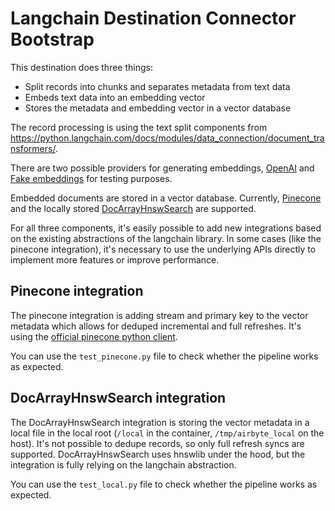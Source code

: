 # Langchain Destination Connector Bootstrap

This destination does three things:
* Split records into chunks and separates metadata from text data
* Embeds text data into an embedding vector
* Stores the metadata and embedding vector in a vector database

The record processing is using the text split components from https://python.langchain.com/docs/modules/data_connection/document_transformers/.

There are two possible providers for generating embeddings, [OpenAI](https://python.langchain.com/docs/modules/data_connection/text_embedding/integrations/openai) and [Fake embeddings](https://python.langchain.com/docs/modules/data_connection/text_embedding/integrations/fake) for testing purposes.

Embedded documents are stored in a vector database. Currently, [Pinecone](https://python.langchain.com/docs/modules/data_connection/vectorstores/integrations/pinecone) and the locally stored [DocArrayHnswSearch](https://python.langchain.com/docs/modules/data_connection/vectorstores/integrations/docarray_hnsw) are supported.

For all three components, it's easily possible to add new integrations based on the existing abstractions of the langchain library. In some cases (like the pinecone integration), it's necessary to use the underlying APIs directly to implement more features or improve performance.

## Pinecone integration

The pinecone integration is adding stream and primary key to the vector metadata which allows for deduped incremental and full refreshes. It's using the [official pinecone python client](https://github.com/pinecone-io/pinecone-python-client).

You can use the `test_pinecone.py` file to check whether the pipeline works as expected.

## DocArrayHnswSearch integration

The DocArrayHnswSearch integration is storing the vector metadata in a local file in the local root (`/local` in the container, `/tmp/airbyte_local` on the host). It's not possible to dedupe records, so only full refresh syncs are supported. DocArrayHnswSearch uses hnswlib under the hood, but the integration is fully relying on the langchain abstraction.

You can use the `test_local.py` file to check whether the pipeline works as expected.